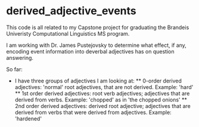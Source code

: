 # derived_adjective_events

This code is all related to my Capstone project for graduating the Brandeis Univeristy Computational Linguistics MS program. 

I am working with Dr. James Pustejovsky to determine what effect, if any, encoding event information into deverbal adjectives has on question answering. 

So far: 
* I have three groups of adjectives I am looking at: 
** 0-order derived adjectives: 'normal' root adjectives, that are not derived. Example: 'hard'
** 1st order derived adjectives: root verb adjectives; adjectives that are derived from verbs. Example: 'chopped' as in 'the chopped onions'
** 2nd order derived adjectives: derived root adjective; adjectives that are derived from verbs that were derived from adjectives. Example: 'hardened'